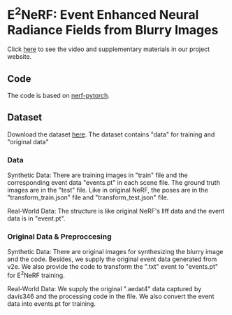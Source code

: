 # E<sup>2</sup>NeRF: Event Enhanced Neural Radiance Fields from Blurry Images
Click [here](https://icvteam.github.io/E2NeRF.html) to see the video and supplementary materials in our project website. 
## Code
The code is based on [nerf-pytorch](https://github.com/yenchenlin/nerf-pytorch).


## Dataset
Download the dataset [here](https://drive.google.com/drive/folders/1XhOEp4UdLL7EnDNyWdxxX8aRvzF53fWo?usp=sharing).
The dataset contains "data" for training and "original data"

### Data
Synthetic Data: There are training images in "train" file and the corresponding event data "events.pt" in each scene file. The ground truth images are in the "test" file. Like in original NeRF, the poses are in the "transform_train.json" file and "transform_test.json" file.

Real-World Data: The structure is like original NeRF's llff data and the event data is in "event.pt". 

### Original Data & Preproccesing
Synthetic Data: There are original images for synthesizing the blurry image and the code. Besides, we supply the original event data generated from v2e. We also provide the code to transform the ".txt" event to "events.pt" for E<sup>2</sup>NeRF training.

Real-World Data: We supply the original ".aedat4" data captured by davis346 and the processing code in the file. We also convert the event data into events.pt for training. 